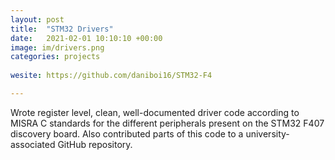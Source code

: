 ```yaml
---
layout: post
title:  "STM32 Drivers"
date:   2021-02-01 10:10:10 +00:00
image: im/drivers.png
categories: projects
 
wesite: https://github.com/daniboi16/STM32-F4

---
```

Wrote register level, clean, well-documented driver code according to MISRA C standards for the different peripherals present on the STM32 F407 discovery board. Also contributed parts of this code to a university-associated GitHub repository.